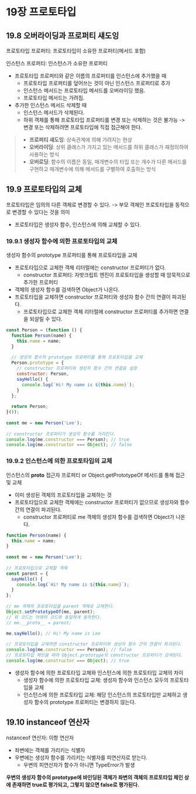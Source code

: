 # 19장 프로토타입
## 19.8 오버라이딩과 프로퍼티 섀도잉
프로토타입 프로퍼티: 프로토타입이 소유한 프로퍼티(메서드 포함)

인스턴스 프로퍼티: 인스턴스가 소유한 프로퍼티
- 프로토타입 프로퍼티와 같은 이름의 프로퍼티를 인스턴스에 추가했을 때
  - 프로토타입 프로퍼티를 덮어쓰는 것이 아닌 인스턴스 프로퍼티로 추가
  - 인스턴스 메서드는 프로토타입 메서드를 오버라이딩 했음.
  - 프로토타입 메서드는 가려짐.
- 추가한 인스턴스 메서드 삭제할 때
  - 인스턴스 메서드가 삭제된다.
  - 하위 객체를 통해 프로토타입 프로퍼티를 변경 또는 삭제하는 것은 불가능 -> 변경 또는 삭제하려면 프로토타입에 직접 접근해야 한다.
> - **프로퍼티 섀도잉**: 상속관계에 의해 가려지는 현상
> - **오버라이딩**: 상위 클래스가 가지고 있는 메서드를 하위 클래스가 재정의하여 사용하는 방식
> - **오버로딩**: 함수의 이름은 동일, 매개변수의 타입 또는 개수가 다른 메서드를 구현하고 매개변수에 의해 메서드를 구별하여 호출하는 방식


## 19.9 프로토타입의 교체
프로토타입은 임의의 다른 객체로 변경할 수 있다. -> 부모 객체인 프로토타입을 동적으로 변경할 수 있다는 것을 의미
- 프로토타입은 생성자 함수, 인스턴스에 의해 교체할 수 있다.

### 19.9.1 생성자 함수에 의한 프로토타입의 교체
생성자 함수의 prototype 프로퍼티를 통해 프로토타입을 교체
- 프로토타입으로 교체한 객체 리터럴에는 constructor 프로퍼티가 없다.
  - constructor 프로퍼티: 자밧크립트 엔진이 프로토타입을 생성할 때 암묵적으로 추가한 프로퍼티
- 객체의 생성자 함수를 검색하면 Object가 나온다.
- 프로토타입을 교체하면 constructor 프로퍼티와 생성자 함수 간의 연결이 파괴된다.
  - 프로토타입으로 교체한 객체 리터럴에 constructor 프로퍼티를 추가하면 연결을 되살릴 수 있다.

```jsx
const Person = (function () {
  function Person(name) {
    this.name = name;
  }
 
  // 생성자 함수의 prototype 프로퍼티를 통해 프로토타입을 교체
  Person.prototype = {
    // constructor 프로퍼티와 생성자 함수 간의 연결을 설정
    constructor: Person,
    sayHello() {
      console.log(`Hi! My name is ${this.name}`);
    }
  };
 
  return Person;
}());
 
const me = new Person('Lee');
 
// constructor 프로퍼티가 생성자 함수를 가리킨다.
console.log(me.constructor === Person); // true
console.log(me.constructor === Object); // false
```

### 19.9.2 인스턴스에 의한 프로토타입의 교체
인스턴스의 __proto__ 접근자 프로퍼티 or Object.getPrototypeOf 메서드를 통해 접근 및 교체
- 이미 생성된 객체의 프로토타입을 교체하는 것
- 프로토타입으로 교체한 객체에는 constructor 프로퍼티가 없으므로 생성자와 함수 간의 연결이 파괴된다.
  - constructor 프로퍼티로 me 객체의 생성자 함수를 검색하면 Object가 나온다.
 
```jsx
function Person(name) {
  this.name = name;
}
 
const me = new Person('Lee');
 
// 프로토타입으로 교체할 객체
const parent = {
  sayHello() {
    console.log(`Hi! My name is ${this.name}`);
  }
};
 
// me 객체의 프로토타입을 parent 객체로 교체한다.
Object.setPrototypeOf(me, parent);
// 위 코드는 아래의 코드와 동일하게 동작한다.
// me.__proto__ = parent;
 
me.sayHello(); // Hi! My name is Lee

// 프로토타입을 교체하면 constructor 프로퍼티와 생성자 함수 간의 연결이 파괴된다.
console.log(me.constructor === Person); // false
// 프로토타입 체인을 따라 Object.prototype의 constructor 프로퍼티가 검색된다.
console.log(me.constructor === Object); // true
```

- 생성자 함수에 의한 프로토타입 교체와 인스턴스에 의한 프로토타입 교체의 차이
  - 생성자 함수에 의한 프로토타입 교체: 생성자 함수와 인스턴스 모두의 프로토타입을 교체
  - 인스턴스에 의한 프로토타입 교체: 해당 인스턴스의 프로토타입만 교체하고 생성자 함수의 prototype 프로퍼티는 변경하지 않는다.
    
## 19.10 instanceof 연산자
nstanceof 연산자: 이항 연산자
- 좌변에는 객체를 가리키는 식별자
- 우변에는 생성자 함수를 가리키는 식별자를 피연산자로 받는다.
  - 우변의 피연산자가 함수가 아니면 TypeError가 발생

**우변의 생성자 함수의 prototype에 바인딩된 객체가 좌변의 객체의 프로토타입 체인 상에 존재하면 true로 평가되고, 그렇지 않으면 false로 평가된다.**

